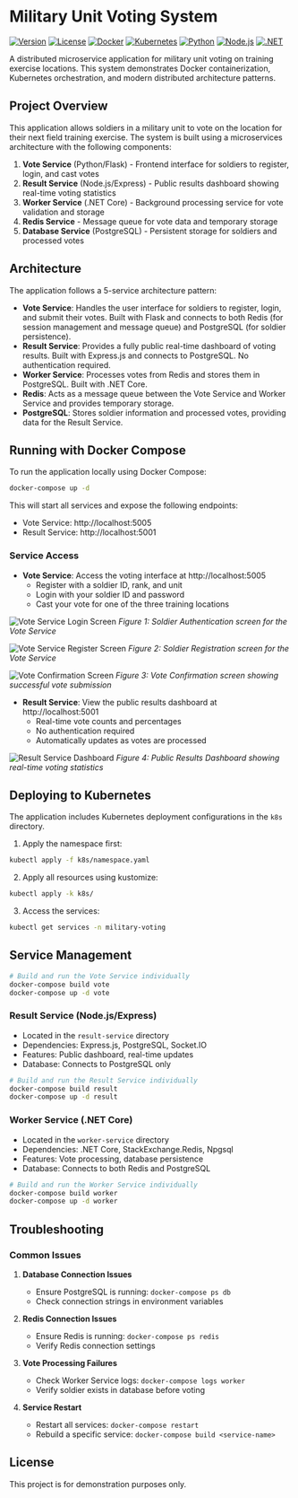 # Military Unit Voting System

[![Version](https://img.shields.io/badge/version-1.0.0-blue.svg)](https://github.com/yourusername/military-unit-voting-system/releases/tag/v1.0.0)
[![License](https://img.shields.io/badge/license-MIT-green.svg)](LICENSE)
[![Docker](https://img.shields.io/badge/docker-ready-brightgreen.svg)](docker-compose.yml)
[![Kubernetes](https://img.shields.io/badge/kubernetes-ready-blue.svg)](k8s/)
[![Python](https://img.shields.io/badge/python-3.9-blue.svg)](vote-service/)
[![Node.js](https://img.shields.io/badge/node.js-14-green.svg)](result-service/)
[![.NET](https://img.shields.io/badge/.NET-6.0-purple.svg)](worker-service/)

A distributed microservice application for military unit voting on training exercise locations. This system demonstrates Docker containerization, Kubernetes orchestration, and modern distributed architecture patterns.

## Project Overview

This application allows soldiers in a military unit to vote on the location for their next field training exercise. The system is built using a microservices architecture with the following components:

1. **Vote Service** (Python/Flask) - Frontend interface for soldiers to register, login, and cast votes
2. **Result Service** (Node.js/Express) - Public results dashboard showing real-time voting statistics
3. **Worker Service** (.NET Core) - Background processing service for vote validation and storage
4. **Redis Service** - Message queue for vote data and temporary storage
5. **Database Service** (PostgreSQL) - Persistent storage for soldiers and processed votes

## Architecture

The application follows a 5-service architecture pattern:

- **Vote Service**: Handles the user interface for soldiers to register, login, and submit their votes. Built with Flask and connects to both Redis (for session management and message queue) and PostgreSQL (for soldier persistence).
- **Result Service**: Provides a fully public real-time dashboard of voting results. Built with Express.js and connects to PostgreSQL. No authentication required.
- **Worker Service**: Processes votes from Redis and stores them in PostgreSQL. Built with .NET Core.
- **Redis**: Acts as a message queue between the Vote Service and Worker Service and provides temporary storage.
- **PostgreSQL**: Stores soldier information and processed votes, providing data for the Result Service.

## Running with Docker Compose

To run the application locally using Docker Compose:

```bash
docker-compose up -d
```

This will start all services and expose the following endpoints:

- Vote Service: http://localhost:5005
- Result Service: http://localhost:5001

### Service Access

- **Vote Service**: Access the voting interface at http://localhost:5005
  - Register with a soldier ID, rank, and unit
  - Login with your soldier ID and password
  - Cast your vote for one of the three training locations

![Vote Service Login Screen](images/vote-service-login.png)
*Figure 1: Soldier Authentication screen for the Vote Service*

![Vote Service Register Screen](images/register-screen.png)
*Figure 2: Soldier Registration screen for the Vote Service*

![Vote Confirmation Screen](images/vote-confirmation.png)
*Figure 3: Vote Confirmation screen showing successful vote submission*

- **Result Service**: View the public results dashboard at http://localhost:5001
  - Real-time vote counts and percentages
  - No authentication required
  - Automatically updates as votes are processed

![Result Service Dashboard](images/results-dashboard.png)
*Figure 4: Public Results Dashboard showing real-time voting statistics*

## Deploying to Kubernetes

The application includes Kubernetes deployment configurations in the `k8s` directory.

1. Apply the namespace first:

```bash
kubectl apply -f k8s/namespace.yaml
```

2. Apply all resources using kustomize:

```bash
kubectl apply -k k8s/
```

3. Access the services:

```bash
kubectl get services -n military-voting
```

## Service Management

```bash
# Build and run the Vote Service individually
docker-compose build vote
docker-compose up -d vote
```

### Result Service (Node.js/Express)
- Located in the `result-service` directory
- Dependencies: Express.js, PostgreSQL, Socket.IO
- Features: Public dashboard, real-time updates
- Database: Connects to PostgreSQL only

```bash
# Build and run the Result Service individually
docker-compose build result
docker-compose up -d result
```

### Worker Service (.NET Core)
- Located in the `worker-service` directory
- Dependencies: .NET Core, StackExchange.Redis, Npgsql
- Features: Vote processing, database persistence
- Database: Connects to both Redis and PostgreSQL

```bash
# Build and run the Worker Service individually
docker-compose build worker
docker-compose up -d worker
```

## Troubleshooting

### Common Issues

1. **Database Connection Issues**
   - Ensure PostgreSQL is running: `docker-compose ps db`
   - Check connection strings in environment variables

2. **Redis Connection Issues**
   - Ensure Redis is running: `docker-compose ps redis`
   - Verify Redis connection settings

3. **Vote Processing Failures**
   - Check Worker Service logs: `docker-compose logs worker`
   - Verify soldier exists in database before voting

4. **Service Restart**
   - Restart all services: `docker-compose restart`
   - Rebuild a specific service: `docker-compose build <service-name>`

## License

This project is for demonstration purposes only.
